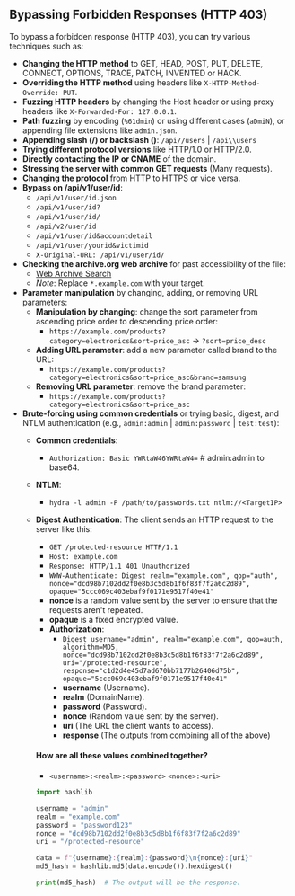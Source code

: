 ## Bypassing Forbidden Responses (HTTP 403)

To bypass a forbidden response (HTTP 403), you can try various techniques such as:

- **Changing the HTTP method** to GET, HEAD, POST, PUT, DELETE, CONNECT, OPTIONS, TRACE, PATCH, INVENTED or HACK.
- **Overriding the HTTP method** using headers like `X-HTTP-Method-Override: PUT`.
- **Fuzzing HTTP headers** by changing the Host header or using proxy headers like `X-Forwarded-For: 127.0.0.1`.
- **Path fuzzing** by encoding (`%61dmin`) or using different cases (`aDmiN`), or appending file extensions like `admin.json`.
- **Appending slash (/) or backslash (\)**: `/api//users` | `/api\\users`
- **Trying different protocol versions** like HTTP/1.0 or HTTP/2.0.
- **Directly contacting the IP or CNAME** of the domain.
- **Stressing the server with common GET requests** (Many requests).
- **Changing the protocol** from HTTP to HTTPS or vice versa.
- **Bypass on /api/v1/user/id**:
    - `/api/v1/user/id.json`
    - `/api/v1/user/id?`
    - `/api/v1/user/id/`
    - `/api/v2/user/id`
    - `/api/v1/user/id&accountdetail`
    - `/api/v1/user/yourid&victimid`
    - `X-Original-URL: /api/v1/user/id/`
- **Checking the archive.org web archive** for past accessibility of the file:
    - [Web Archive Search](https://web.archive.org/cdx/search/cdx?url=*.example.com&output=text&fl=original&collapse=urlkey)
    - *Note*: Replace `*.example.com` with your target.
- **Parameter manipulation** by changing, adding, or removing URL parameters:
    - **Manipulation by changing**: change the sort parameter from ascending price order to descending price order:
      - `https://example.com/products?category=electronics&sort=price_asc` → `?sort=price_desc`
    - **Adding URL parameter**: add a new parameter called brand to the URL:
      - `https://example.com/products?category=electronics&sort=price_asc&brand=samsung`
    - **Removing URL parameter**: remove the brand parameter:
      - `https://example.com/products?category=electronics&sort=price_asc`
- **Brute-forcing using common credentials** or trying basic, digest, and NTLM authentication (e.g., `admin:admin` | `admin:password` | `test:test`):
    - **Common credentials**: 
      - `Authorization: Basic YWRtaW46YWRtaW4=`  # admin:admin to base64.
    - **NTLM**:
      - `hydra -l admin -P /path/to/passwords.txt ntlm://<TargetIP>`
    - **Digest Authentication**: The client sends an HTTP request to the server like this:
        - `GET /protected-resource HTTP/1.1`
        - `Host: example.com`
        - `Response: HTTP/1.1 401 Unauthorized`
        - `WWW-Authenticate: Digest realm="example.com", qop="auth", nonce="dcd98b7102dd2f0e8b3c5d8b1f6f83f7f2a6c2d89", opaque="5ccc069c403ebaf9f0171e9517f40e41"`
        - **nonce** is a random value sent by the server to ensure that the requests aren't repeated.
        - **opaque** is a fixed encrypted value.
        - **Authorization**:
            - `Digest username="admin", realm="example.com", qop=auth, algorithm=MD5, nonce="dcd98b7102dd2f0e8b3c5d8b1f6f83f7f2a6c2d89", uri="/protected-resource", response="c1d2d4e45d7ad670bb7177b26406d75b", opaque="5ccc069c403ebaf9f0171e9517f40e41"`
            - **username** (Username).
            - **realm** (DomainName).
            - **password** (Password).
            - **nonce** (Random value sent by the server).
            - **uri** (The URL the client wants to access).
            - **response** (The outputs from combining all of the above)
        
        #### How are all these values combined together?
        - `<username>:<realm>:<password>` `<nonce>:<uri>`
        
        ```python
        import hashlib
        
        username = "admin"
        realm = "example.com"
        password = "password123"
        nonce = "dcd98b7102dd2f0e8b3c5d8b1f6f83f7f2a6c2d89"
        uri = "/protected-resource"
        
        data = f"{username}:{realm}:{password}\n{nonce}:{uri}"
        md5_hash = hashlib.md5(data.encode()).hexdigest()
        
        print(md5_hash)  # The output will be the response.
        ```

